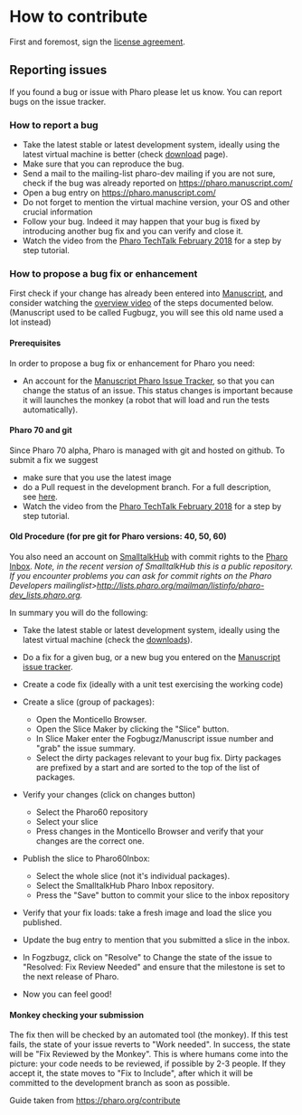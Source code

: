 # How to contribute

First and foremost, sign the [license agreement](http://files.pharo.org/media/PharoSoftwareDistributionAgreement.pdf).

## Reporting issues
If you found a bug or issue with Pharo please let us know. You can report bugs on the issue tracker.

### How to report a bug
*  Take the latest stable or latest development system, ideally using the latest virtual machine is better (check [download](https://pharo.org/download) page).
*  Make sure that you can reproduce the bug.
*  Send a mail to the mailing-list pharo-dev mailing if you are not sure, check if the bug was already reported on https://pharo.manuscript.com/
*  Open a bug entry on https://pharo.manuscript.com/
*  Do not forget to mention the virtual machine version, your OS and other crucial information
*  Follow your bug. Indeed it may happen that your bug is fixed by introducing another bug fix and you can verify and close it.
*  Watch the video from the [Pharo TechTalk February 2018](https://www.youtube.com/watch?v=VW7XrFjnbyw) for a step by step tutorial.

### How to propose a bug fix or enhancement

First check if your change has already been entered into [Manuscript](https://pharo.manuscript.com/), and consider watching the [overview video](https://vimeo.com/162493974) of the steps documented below. (Manuscript used to be called Fugbugz, you will see this old name used a lot instead)

#### Prerequisites

In order to propose a bug fix or enhancement for Pharo you need:

- An account for the [Manuscript Pharo Issue Tracker](https://pharo.manuscript.com/), so that you can change the status of an issue. This status changes is important because it will launches the monkey (a robot that will load and run the tests automatically).

#### Pharo 70 and git

Since Pharo 70 alpha, Pharo is managed with git and hosted on github. To submit a fix we suggest

- make sure that you use the latest image
- do a Pull request in the development branch. For a full description, see [here](https://github.com/pharo-project/pharo/wiki/Contribute-a-fix-to-Pharo).
- Watch the video from the [Pharo TechTalk February 2018](https://www.youtube.com/watch?v=VW7XrFjnbyw) for a step by step tutorial.

#### Old Procedure (for pre git for Pharo versions: 40, 50, 60)

You also need an account on [SmalltalkHub](http://smalltalkhub.com/) with commit rights to the [Pharo Inbox](http://smalltalkhub.com/#!/~Pharo/Pharo60Inbox). _Note, in the recent version of SmalltalkHub this is a public repository. If you encounter problems you can ask for commit rights on the *Pharo Developers mailinglist&gt;http://lists.pharo.org/mailman/listinfo/pharo-dev_lists.pharo.org*._

In summary you will do the following:

- Take the latest stable or latest development system, ideally using the latest virtual machine (check the [downloads](https://pharo.org/download)).
- Do a fix for a given bug, or a new bug you entered on the [Manuscript issue tracker](https://pharo.manuscript.com/).
- Create a code fix (ideally with a unit test exercising the working code)
- Create a slice (group of packages):
    - Open the Monticello Browser.
    - Open the Slice Maker by clicking the "Slice" button.
    - In Slice Maker enter the Fogbugz/Manuscript issue number and "grab" the issue summary.
    - Select the dirty packages relevant to your bug fix. Dirty packages are prefixed by a start and are sorted to the top of the list of packages.

- Verify your changes (click on changes button)
    - Select the Pharo60 repository
    - Select your slice
    - Press changes in the Monticello Browser and verify that your changes are the correct one.

- Publish the slice to Pharo60Inbox:
    - Select the whole slice (not it's individual packages).
    - Select the SmalltalkHub Pharo Inbox repository.
    - Press the "Save" button to commit your slice to the inbox repository

- Verify that your fix loads: take a fresh image and load the slice you published.
- Update the bug entry to mention that you submitted a slice in the inbox.
- In Fogzbugz, click on "Resolve" to Change the state of the issue to "Resolved: Fix Review Needed" and ensure that the milestone is set to the next release of Pharo.
- Now you can feel good!

#### Monkey checking your submission

The fix then will be checked by an automated tool (the monkey). If this test fails, the state of your issue reverts to "Work needed". In success, the state will be "Fix Reviewed by the Monkey". This is where humans come into the picture: your code needs to be reviewed, if possible by 2-3 people. If they accept it, the state moves to "Fix to Include", after which it will be committed to the development branch as soon as possible.



Guide taken from https://pharo.org/contribute
